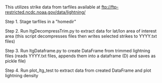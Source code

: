 This utilizes strike data from tarfiles available at ftp://ftp-restricted.ncdc.noaa.gov/data/lightning/

Step 1.  Stage tarfiles in a "homedir"

Step 2. Run ltgDecompressTrim.py to extract data for lat/lon area of interest area
        (this script decompresses files then writes selected strikes to YYYY.txt files)

Step 3. Run ltgDataframe.py to create DataFrame from trimmed lightning files
        (reads YYYY.txt files, appends them into a dataframe (D) and saves as pickle file)

Step 4. Run plot_ltg_test to extract data from created DataFrame and plot lightning density
